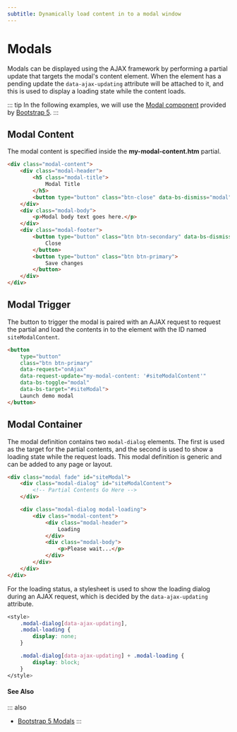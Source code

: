 ```yaml
---
subtitle: Dynamically load content in to a modal window
---
```

# Modals

Modals can be displayed using the AJAX framework by performing a partial update that targets the modal's content element. When the element has a pending update the `data-ajax-updating` attribute will be attached to it, and this is used to display a loading state while the content loads.

::: tip
In the following examples, we will use the [Modal component](https://getbootstrap.com/docs/5.2/components/modal/) provided by [Bootstrap 5](https://getbootstrap.com).
:::

## Modal Content

The modal content is specified inside the **my-modal-content.htm** partial.

```html
<div class="modal-content">
    <div class="modal-header">
        <h5 class="modal-title">
            Modal Title
        </h5>
        <button type="button" class="btn-close" data-bs-dismiss="modal"></button>
    </div>
    <div class="modal-body">
        <p>Modal body text goes here.</p>
    </div>
    <div class="modal-footer">
        <button type="button" class="btn btn-secondary" data-bs-dismiss="modal">
            Close
        </button>
        <button type="button" class="btn btn-primary">
            Save changes
        </button>
    </div>
</div>
```

## Modal Trigger

The button to trigger the modal is paired with an AJAX request to request the partial and load the contents in to the element with the ID named `siteModalContent`.

```html
<button
    type="button"
    class="btn btn-primary"
    data-request="onAjax"
    data-request-update="my-modal-content: '#siteModalContent'"
    data-bs-toggle="modal"
    data-bs-target="#siteModal">
    Launch demo modal
</button>
```

## Modal Container

The modal definition contains two `modal-dialog` elements. The first is used as the target for the partial contents, and the second is used to show a loading state while the request loads. This modal definition is generic and can be added to any page or layout.

```html
<div class="modal fade" id="siteModal">
    <div class="modal-dialog" id="siteModalContent">
        <!-- Partial Contents Go Here -->
    </div>

    <div class="modal-dialog modal-loading">
        <div class="modal-content">
            <div class="modal-header">
                Loading
            </div>
            <div class="modal-body">
                <p>Please wait...</p>
            </div>
        </div>
    </div>
</div>
```

For the loading status, a stylesheet is used to show the loading dialog during an AJAX request, which is decided by the `data-ajax-updating` attribute.

```css
<style>
    .modal-dialog[data-ajax-updating],
    .modal-loading {
        display: none;
    }

    .modal-dialog[data-ajax-updating] + .modal-loading {
        display: block;
    }
</style>
```

#### See Also

::: also
* [Bootstrap 5 Modals](https://getbootstrap.com/docs/5.2/components/modal/)
:::
